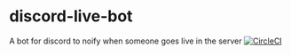 # discord-live-bot
A bot for discord to noify when someone goes live in the server
[![CircleCI](https://circleci.com/gh/charan1998/discord-live-bot.svg?style=svg)]()
